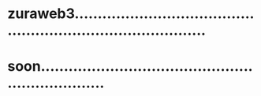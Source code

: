 # zuraweb3..................................................................................
# soon...................................................................
